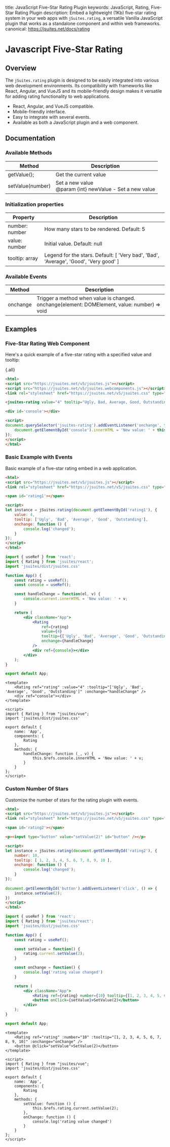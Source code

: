 title: JavaScript Five-Star Rating Plugin
keywords: JavaScript, Rating, Five-Star Rating Plugin
description: Embed a lightweight (1Kb) five-star rating system in your web apps with `jSuites.rating`, a versatile Vanilla JavaScript plugin that works as a standalone component and within web frameworks.
canonical: https://jsuites.net/docs/rating

# Javascript Five-Star Rating

## Overview

The `jSuites.rating` plugin is designed to be easily integrated into various web development environments. Its compatibility with frameworks like React, Angular, and VueJS and its mobile-friendly design makes it versatile for adding rating functionality to web applications.

- React, Angular, and VueJS compatible.
- Mobile-friendly interface.
- Easy to integrate with several events.
- Available as both a JavaScript plugin and a web component.

## Documentation

### Available Methods

| Method           | Description                                                  |
|------------------|--------------------------------------------------------------|
| getValue();      | Get the current value                                        |
| setValue(number) | Set a new value  <br>@param {int} newValue - Set a new value |
 

### Initialization properties

| Property       | Description                                                                          |
|----------------|--------------------------------------------------------------------------------------|
| number: number | How many stars to be rendered. Default: 5                                            |
| value: number  | Initial value. Default: null                                                         |
| tooltip: array | Legend for the stars. Default: [ 'Very bad', 'Bad', 'Average', 'Good', 'Very good' ] |
 

### Available Events

| Method   | Description                                                                                       |
|----------|---------------------------------------------------------------------------------------------------|
| onchange | Trigger a method when value is changed.  <br>onchange(element: DOMElement, value: number) => void |


## Examples

### Five-Star Rating Web Component

Here's a quick example of a five-star rating with a specified value and tooltip:

{.all}
```html
<html>
<script src="https://jsuites.net/v5/jsuites.js"></script>
<script src="https://jsuites.net/v5/jsuites.webcomponents.js"></script>
<link rel="stylesheet" href="https://jsuites.net/v5/jsuites.css" type="text/css" />

<jsuites-rating value="4" tooltip="Ugly, Bad, Average, Good, Outstanding"></jsuites-rating>

<div id='console'></div>

<script>
document.querySelector('jsuites-rating').addEventListener('onchange', function(e) {
    document.getElementById('console').innerHTML = 'New value: ' + this.value;
});
</script>
</html>
```

### Basic Example with Events

Basic example of a five-star rating embed in a web application.

```html
<html>
<script src="https://jsuites.net/v5/jsuites.js"></script>
<link rel="stylesheet" href="https://jsuites.net/v5/jsuites.css" type="text/css" />

<span id='rating1'></span>

<script>
let instance = jSuites.rating(document.getElementById('rating1'), {
    value: 4,
    tooltip: ['Ugly', 'Bad', 'Average', 'Good', 'Outstanding'],
    onchange: function () {
        console.log('changed');
    }
});
</script>
</html>
```
```jsx
import { useRef } from 'react';
import { Rating } from 'jsuites/react';
import 'jsuites/dist/jsuites.css'

function App() {
    const rating = useRef();
    const console = useRef();

    const handleChange = function(el, v) {
        console.current.innerHTML = 'New value: ' + v;
    }

    return (
        <div className="App">
            <Rating
                ref={rating}
                value={4}
                tooltip={['Ugly', 'Bad', 'Average', 'Good', 'Outstanding']}
                onchange={handleChange}
            />
            <div ref={console}></div>
        </div>
    );
}

export default App;
```
```vue
<template>
    <Rating ref="rating" :value="4" :tooltip="['Ugly', 'Bad', 'Average', 'Good', 'Outstanding']" :onchange="handleChange" />
    <div ref="console"></div>
</template>

<script>
import { Rating } from "jsuites/vue";
import 'jsuites/dist/jsuites.css'

export default {
    name: 'App',
    components: {
        Rating
    },
    methods: {
        handleChange: function (_, v) {
            this.$refs.console.innerHTML = 'New value: ' + v;
        }
    }
};
</script>
```

### Custom Number Of Stars

Customize the number of stars for the rating plugin with events.
  
```html
<html>
<script src="https://jsuites.net/v5/jsuites.js"></script>
<link rel="stylesheet" href="https://jsuites.net/v5/jsuites.css" type="text/css" />

<span id='rating2'></span>

<p><input type="button" value="setValue(2)" id="button" /></p>

<script>
let instance = jSuites.rating(document.getElementById('rating2'), {
    number: 10,
    tooltip: [ 1, 2, 3, 4, 5, 6, 7, 8, 9, 10 ],
    onchange: function () {
        console.log('changed');
    }
});
    
document.getElementById('button').addEventListener('click', () => {
    instance.setValue(2);
}) 
</script>
</html>
```
```jsx
import { useRef } from 'react';
import { Rating } from 'jsuites/react';
import 'jsuites/dist/jsuites.css'

function App() {
    const rating = useRef();

    const setValue = function() {
        rating.current.setValue(2);
    }

    const onChange = function() {
        console.log('rating value changed')
    }

    return (
        <div className="App">
            <Rating ref={rating} number={10} tooltip={[1, 2, 3, 4, 5, 6, 7, 8, 9, 10]} onchange={onChange} />
            <button onClick={setValue}>SetValue(2)</button>
        </div>
    );
}

export default App;
```
```vue 
<template>
    <Rating ref="rating" :number="10" :tooltip="[1, 2, 3, 4, 5, 6, 7, 8, 9, 10]" :onchange="onChange" />
    <button @click="setValue">SetValue(2)</button>
</template>

<script>
import { Rating } from "jsuites/vue";
import 'jsuites/dist/jsuites.css'

export default {
    name: 'App',
    components: {
        Rating
    },
    methods: {
        setValue: function () {
            this.$refs.rating.current.setValue(2);
        },
        onChange: function () {
            console.log('rating value changed')
        }
    }
};
</script>
```
